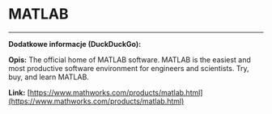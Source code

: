 # MATLAB

---

**Dodatkowe informacje (DuckDuckGo):**

**Opis:** The official home of MATLAB software. MATLAB is the easiest and most productive software environment for engineers and scientists. Try, buy, and learn MATLAB.

**Link:** [https://www.mathworks.com/products/matlab.html](https://www.mathworks.com/products/matlab.html)

